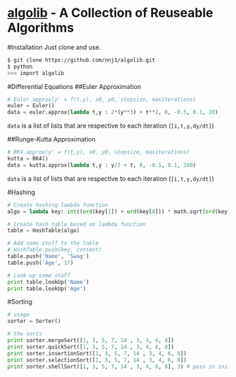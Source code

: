 [algolib]() - A Collection of Reuseable Algorithms
=======

#Installation
Just clone and use.
```bash
$ git clone https://github.com/nnj1/algolib.git
$ python
>>> import algolib
```

#Differential Equations
##Euler Approximation
```python
# Euler.approx(y' = f(t,y), x0, y0, stepsize, maxiterations)
euler = Euler()
data = euler.approx(lambda t,y : 2*(y**3) + t**2, 0, -0.5, 0.1, 20)
```
```data``` is a list of lists that are respective to each iteration (```[i,t,y,dy/dt]```)

##Runge-Kutta Approximation
```python
# RK4.approx(y' = f(t,y), x0, y0, stepsize, maxiterations)
kutta = RK4()
data = kutta.approx(lambda t,y : y/2 + t, 0, -0.5, 0.1, 100)
```
```data``` is a list of lists that are respective to each iteration (```[i,t,y,dy/dt]```)

#Hashing
```python
# Create hashing lambda function
algo = lambda key: int((ord(key[1]) + ord(key[0])) * math.sqrt(ord(key[0]) * ord(key[1])))

# Create hash table based on lambda function
table = HashTable(algo)

# Add some stuff to the table 
# HashTable.push(key, content)
table.push('Name', 'Swag')
table.push('Age', 17)

# Look up some stuff
print table.lookUp('Name')
print table.lookUp('Age')
```

#Sorting
```python
# usage
sorter = Sorter()

# the sorts
print sorter.mergeSort([1, 3, 5, 7, 14 , 3, 4, 6, 8])
print sorter.quickSort([1, 3, 5, 7, 14 , 3, 4, 6, 8])
print sorter.insertionSort([1, 3, 5, 7, 14 , 3, 4, 6, 8])
print sorter.selectionSort([1, 3, 5, 7, 14 , 3, 4, 6, 8])
print sorter.shellSort([1, 3, 5, 7, 14 , 3, 4, 6, 8], 3) # pass in initial gap size as additional arg
```
